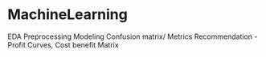 # MachineLearning
EDA
Preprocessing
Modeling
Confusion matrix/ Metrics 
Recommendation - Profit Curves, Cost benefit Matrix
